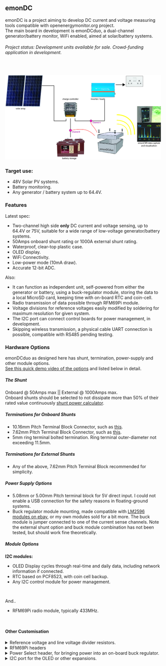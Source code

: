## **emonDC**

emonDC is a project aiming to develop DC current and voltage measuring tools compatible with openenergymonitor.org project.<br>
The main board in development is emonDCduo, a dual-channel generator/battery monitor, WiFi enabled, aimed at solar/battery systems.

###### Project status: Development units available for sale. Crowd-funding application in development.
  <br/>

![Example System Schematic](/images/emonDC_system.jpg)


### Target use:

- 48V Solar PV systems.
- Battery monitoring.
- Any generator / battery system up to 64.4V.

### Features

Latest spec:

- Two-channel high side **only** DC current and voltage sensing, up to 64.4V or 75V, suitable for a wide range of low-voltage generator/battery systems.
- 50Amps onboard shunt rating or 1000A external shunt rating.
- Waterproof, clear-top plastic case.
- OLED display.
- WiFi Connectivity.
- Low-power mode (10mA draw).
- Accurate 12-bit ADC.

Also:
- It can function as independent unit, self-powered from either the generator or battery, using a buck-regulator module, storing the data to a local MicroSD card, keeping time with on-board RTC and coin-cell.
- Radio transmission of data possible through RFM69Pi module.
- Voltage divisions for reference voltages easily modified by soldering for maximum resolution for given system.
- The I2C port can connect control boards for power management, in development.
- Skipping wireless transmission, a physical cable UART connection is possible, compatible with RS485 pending testing.

### Hardware Options

emonDCduo as designed here has shunt, termination, power-supply and other module options.<br>
[See this quick demo video of the options](https://vimeo.com/319164161) and listed below in detail.

##### The Shunt
Onboard @ 50Amps max  ||  External @ 1000Amps max.<br>
Onboard shunts should be selected to not dissipate more than 50% of their rated value continuously [shunt power calculator](https://github.com/danbates2/emonDC/tree/master/calculators).

##### Terminations for Onboard Shunts
- 10.16mm Pitch Terminal Block Connector, such as [this](https://uk.farnell.com/2668653).
- 7.62mm Pitch Terminal Block Connector, such as [this](https://uk.farnell.com/2579818).
- 5mm ring terminal bolted termination. Ring terminal outer-diameter not exceeding 11.5mm.

##### Terminations for External Shunts
- Any of the above, 7.62mm Pitch Terminal Block recommended for simplicity.

##### Power Supply Options
- 5.08mm or 5.00mm Pitch terminal block for 5V direct input. I could not enable a USB connection for the safety reasons in floating-ground systems.
- Buck regulator module mounting, made compatible with [LM2596 modules on ebay](https://github.com/danbates2/emonDC/blob/master/images/LM2596_dc-dc_buck_module.jpg), or my own modules sold for a bit more. The buck module is jumper connected to one of the current sense channels. Note the external shunt option and buck module combination has not been tested, but should work fine theoretically.

##### Module Options
**I2C modules:**
- OLED Display cycles through real-time and daily data, including network information if connected.
- RTC based on PCF8523, with coin cell backup.
- Any I2C control module for power management.
<br>

And..
- RFM69Pi radio module, typically 433MHz.

<br>

#### Other Customisation
<details>
<summary>Reference voltage and line voltage divider resistors.</summary>
<br>
![Reference voltage and line voltage divider resistors.](/images/v3.6_overlay_resistors.jpg)
</details>

<details>
<summary>RFM69Pi headers</summary>
<br>
![RFM69Pi headers](/images/v3.6_overlay_rfm.jpg)
</details>

<details>
<summary>Power Select header, for bringing power into an on-board buck regulator.</summary>
<br>
![Power Select header, for bringing power into an on-board buck regulator.](/images/v3.6_overlay_pwr.jpg)
</details>

<details>
<summary>I2C port for the OLED or other expansions.</summary>
<br>
![I2C port for the OLED or other expansions.](/images/v3.6_overlay_i2c.jpg)
<details>

<details>
<summary>GND connections, for the power-supply earth and shunt-lead shielding, if used.</summary>
<br>
![GND connections, for the power-supply earth and shunt-lead shielding, if used.](/images/v3.6_overlay_gnd.jpg)

<details>

<details>
<summary>5V input location</summary>
<br>
![5V input location](/images/v3.6_overlay_5v.jpg)
<details>

<details>
<summary>Shunt monitor reference select headers.</summary>
<br>
![Shunt monitor reference select headers.](/images/v3.6_overlay_refsel.jpg)
<details>


### Measurement of direct current (DC).

This is a project description but also a collection of ideas and findings.
The diversity of approaches could be illustrated by these two websites:
- https://www.coolcomponents.co.uk/attopilot-voltage-and-current-sense-breakout-180a.html
- http://www.victronenergy.com/upload/documents/Datasheet-Battery-monitoring-EN.pdf

### Safety

Firstly, isolation! The protection of users and connected devices from floating ground voltages in certain applications is very important. The approach at present is to make use of suitable physical isolation and warning labels. Bright warning labels stating ‘disconnect DC system before connecting UART’ or ‘ensure common ground between DC system and other devices to be connected’ or something similar, pending advice.
<br/>

Secondly, short circuit protection needs to exist at different levels of the hardware design to avoid inadvertent damage to the unit, by mal-assembly on part of the manufacturer (PCB and assembly) or assembler, or the user upon installation. This can be achieved with adding fuses and buffering certain inputs with resistors. The layout of the components factors into the safety significantly!
<br/>

Thirdly, transient and reverse voltage protection. The TVS diodes specified seem to do a good job. I've taken a sparker from a cigarette lighter and shoved a few kV into the inputs while it was running. It worked just fine, after a reset.
<br/>

The unit is defined as a Protected Extra-Low Voltage (PELV) device, and should be, if all goes well, certified for up to 75VDC by European and 110VDC by International regulations.


### Approach
Hall-effect DC monitoring ICs are simple and provide a degree of electrical isolation, however, they are inflexible and costly. This will change in time as the technology develops.
<br/>

Shunt monitoring potentially provides greater flexibility, accuracy and cost-effectiveness.

1. The range of requirements in DC monitoring applications require a flexible approach because of:<br/>
a. Unidirectional vs bidirectional measurement needs.<br/>
b. Amperage ranges and associated cable cross sectional area. Current carriers in DC systems can range from 4mm<sup>2</sup> to over 25mm<sup>2</sup>. The target measurement range has significant physical design implications.<br/>
c. Different cable dimensions require terminations suitable to their size and application (screw terminals, bolt ring terminals, soldered connections, etc.) there is no single solution.<br/>
d. Whole battery systems can be monitored with one shunt or individual cells of the system can require a multi-cell monitoring unit.<br/>
e. There are also high humidity, marine and automotive applications to consider in the future.<br/>

2. When I consider cable sizes and suitable cable terminations, the design challenge of making a suitable unit for a wide current range makes it difficult to see any one PCB realistically and cost-effectively meeting ALL requirements. Unlike in many AC requirements where a different CT and burden resistor can be selected, DC demands a more targeted approach due to the different physical dimensions of suitable terminations.
This possibly leads to the solution of designing several different boards according to the different requirements.
I'm designed emonDCduo to be an alrounder as much as possible, with the option of external shunts for amperages up to 1000A.

The approach selected for first production has been dubbed emonDCduo, onboard shunts and pheonix connectors for external shunts ensure flexibility.

3. Another option might be to have a two-part system where Tx functions are separated from shunt monitoring functions in two separate PCBs, connected via RJ11 or ribbon cable. This could lend itself to multi-source monitoring effectively. Also, galvanic isolation would become easier. Also, the standalone Tx PCB may be compatible with other emon projects in the future.

4. Given the nature of solar, wind and various DC applications there a requirement for a buck regulating supply, probably isolated. There needs to be a regulated and smooth output for powering the shunt monitor and other ICs.

5. Failsafe monitoring... Fuses between the shunt and monitor to protect from short circuit conditions.

6. High-side vs. low-side sensing… This shunt monitor needs to be capable of handling both applications, which means using a shunt monitor IC capable of high-side measurement. The device should ideally handle a wide common-mode voltage range, say up to 80V, and protection be in place for voltage over the common-mode voltage limit of the chip.

### Project Aims

Create as flexible as possible unit. Aiming primarily at domestic solar, wind and battery applications.
Compare hall-effect type to shunt monitor type DC measuring approaches, particularly in relation to safety, accuracy and flexibility.
Integrate wireless Tx function using RFM69pi and ESP8266.
Explore potential for AC monitoring applications.
To ascertain for certain the viability or necessity of a two part system. Such as Part A: Tx PCB and Part B: DC monitoring shield.
Investigate a calibration routine.
Look at case design.
Look at the energy efficiency of different manufacturing approaches.
Make a unit!


Questions…
What’s the relationship to different amperages, cables sizes and suitable cable terminations at the device?
Would a particular amperage range require soldered connection? Do specific applications require soldered connections?
Could the PCB safely handle the required amps? What’s the current carrying capacity of header pins and PCB track?
Can PCB track be used as the shunt?
How does heat dissipate through the PCB and how does this effect the value being monitored? Is a temperature sensor required for factoring in temperature drift?
How much responsibility does the installer have in installing correct cable terminations for this board? What are the divisions of responsibility?

Several spinoff boards have derived of this project, in various stages of completion, the latest being the ACS770 or 772 series hall-effect current sensor breakout board. Also, an isolated FTDI adaptor, emonDCmini targeted at single channel DC monitoring with WiFi capabilities, and an emonDC shield for Arduino pattern.


### Licence
- Hardware licensed according to the TAPR Open Hardware Licence v1.0. Documentation free to use and change.
https://www.tapr.org/TAPR_Open_Hardware_License_v1.0.txt
- Software licensed licensed to GNU General Public License v3. Free to use and change.
https://www.gnu.org/licenses/gpl.html
